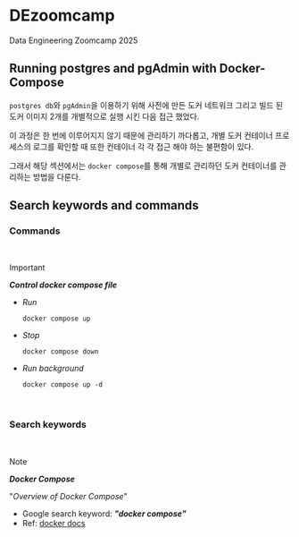 # DEzoomcamp
Data Engineering Zoomcamp 2025

## Running postgres and pgAdmin with Docker-Compose

`postgres db`와 `pgAdmin`을 이용하기 위해 사전에 만든 도커 네트워크 그리고 빌드 된 도커 이미지 2개를 개별적으로 실행 시킨 다음 접근 했었다.

이 과정은 한 번에 이루어지지 않기 때문에 관리하기 까다롭고, 개별 도커 컨테이너 프로세스의 로그를 확인할 때 또한 컨테이너 각 각 접근 해야 하는 불편함이 있다.

그래서 해당 섹션에서는 `docker compose`를 통해 개별로 관리하던 도커 컨테이너를 관리하는 방법을 다룬다.


## Search keywords and commands

### Commands

<br>

> [!IMPORTANT]
> ***Control docker compose file***

- *Run*

    ```shell
    docker compose up
    ```

- *Stop*

    ```shell
    docker compose down
    ```

- *Run background*

    ```shell
    docker compose up -d
    ```

</br>


### Search keywords

<br>

> [!NOTE]
> ***Docker Compose***
> 
> "*Overview of Docker Compose*"

- Google search keyword: ***"docker compose"***
- Ref: [docker docs](https://docs.docker.com/compose/)

</br>
